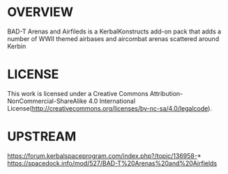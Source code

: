 OVERVIEW
===================================================================================================================
BAD-T Arenas and Airfileds is a KerbalKonstructs add-on pack that adds a number of WWII themed airbases and aircombat arenas scattered around Kerbin

LICENSE
===================================================================================================================
This work is licensed under a Creative Commons Attribution-NonCommercial-ShareAlike 4.0 International License(http://creativecommons.org/licenses/by-nc-sa/4.0/legalcode). 


UPSTREAM
===================================================================================================================
https://forum.kerbalspaceprogram.com/index.php?/topic/136958-*
https://spacedock.info/mod/527/BAD-T%20Arenas%20and%20Airfields
